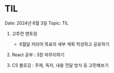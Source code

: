 # TIL

Date: 2024년 6월 3일
Topic: TIL

1. 고투런 멘토링
    - 6월달 커리어 목표의 세부 계획 작성하고 공유하기

1. React 공부 : 3장 마무리하기
2. CS 블로깅 : 주제, 독자, 내용 전달 방식 등 고민해보기